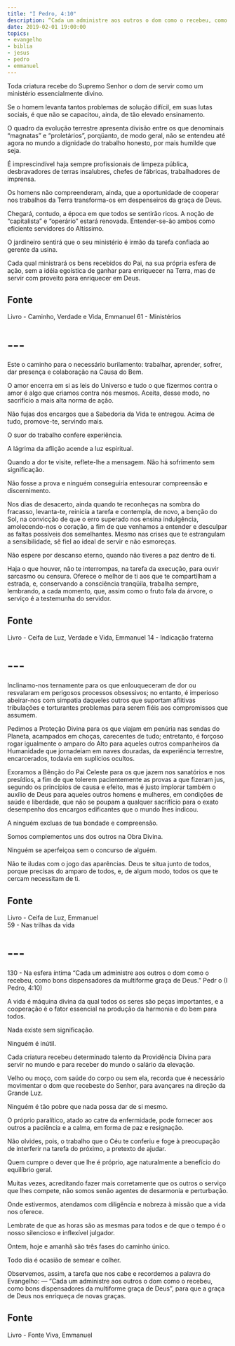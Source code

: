 ```yaml
---
title: "I Pedro, 4:10"
description: “Cada um administre aos outros o dom como o recebeu, como bons despenseiros da multiforme graça de Deus.” —
date: 2019-02-01 19:00:00
topics: 
- evangelho
- biblia
- jesus
- pedro
- emmanuel
---
```


Toda criatura recebe do Supremo Senhor o dom de servir como um
ministério essencialmente divino.

Se o homem levanta tantos problemas de solução difícil, em suas lutas
sociais, é que não se capacitou, ainda, de tão elevado ensinamento.

O quadro da evolução terrestre apresenta divisão entre os que denominais
“magnatas” e “proletários”, porqüanto, de modo geral, não se entendeu até
agora no mundo a dignidade do trabalho honesto, por mais humilde que seja.

É imprescindível haja sempre profissionais de limpeza pública,
desbravadores de terras insalubres, chefes de fábricas, trabalhadores de
imprensa.

Os homens não compreenderam, ainda, que a oportunidade de cooperar
nos trabalhos da Terra transforma-os em despenseiros da graça de Deus.

Chegará, contudo, a época em que todos se sentirão ricos. A noção de
“capitalista” e “operário” estará renovada. Entender-se-ão ambos como
eficiente servidores do Altíssimo.

O jardineiro sentirá que o seu ministério é irmão da tarefa confiada ao
gerente da usina.

Cada qual ministrará os bens recebidos do Pai, na sua própria esfera de
ação, sem a idéia egoística de ganhar para enriquecer na Terra, mas de servir
com proveito para enriquecer em Deus.

## Fonte
Livro - Caminho, Verdade e Vida, Emmanuel
61 - Ministérios

# ---

Este o caminho para o necessário burilamento: trabalhar, aprender, sofrer, dar presença e
colaboração na Causa do Bem.

O amor encerra em si as leis do Universo e tudo o que fizermos contra o amor é algo que
criamos contra nós mesmos. Aceita, desse modo, no sacrifício a mais alta norma de ação.

Não fujas dos encargos que a Sabedoria da Vida te entregou. Acima de tudo, promove-te,
servindo mais.

O suor do trabalho confere experiência.

A lágrima da aflição acende a luz espiritual.

Quando a dor te visite, reflete-lhe a mensagem. Não há sofrimento sem significação.

Não fosse a prova e ninguém conseguiria entesourar compreensão e discernimento.

Nos dias de desacerto, ainda quando te reconheças na sombra do fracasso, levanta-te,
reinicia a tarefa e contempla, de novo, a benção do Sol, na convicção de que o erro superado
nos ensina indulgência, amolecendo-nos o coração, a fim de que venhamos a entender e
desculpar as faltas possíveis dos semelhantes. Mesmo nas crises que te estrangulam a
sensibilidade, sê fiel ao ideal de servir e não esmoreças.

Não espere por descanso eterno, quando não tiveres a paz dentro de ti.

Haja o que houver, não te interrompas, na tarefa da execução, para ouvir sarcasmo ou
censura. Oferece o melhor de ti aos que te compartilham a estrada, e, conservando a
consciência tranqüila, trabalha sempre, lembrando, a cada momento, que, assim como o
fruto fala da árvore, o serviço é a testemunha do servidor.

## Fonte
Livro - Ceifa de Luz, Verdade e Vida, Emmanuel
14 - Indicação fraterna

# ---

Inclinamo-nos ternamente para os que enlouqueceram de dor ou resvalaram em
perigosos processos obsessivos; no entanto, é imperioso abeirar-nos com
simpatia daqueles outros que suportam aflitivas tribulações e torturantes
problemas para serem fiéis aos compromissos que assumem.

Pedimos a Proteção Divina para os que viajam em penúria nas sendas do Planeta,
acampados em choças, carecentes de tudo; entretanto, é forçoso rogar igualmente
o amparo do Alto para aqueles outros companheiros da Humanidade que jornadeiam
em naves douradas, da experiência terrestre, encarcerados, todavia em suplícios
ocultos.

Exoramos a Bênção do Pai Celeste para os que jazem nos sanatórios e nos
presídios, a fim de que tolerem pacientemente as provas a que fizeram jus,
segundo os princípios de causa e efeito, mas é justo implorar também o auxílio
de Deus para aqueles outros homens e mulheres, em condições de saúde e
liberdade, que não se poupam a qualquer sacrifício para o exato desempenho dos
encargos edificantes que o mundo lhes indicou.

A ninguém excluas de tua bondade e compreensão.

Somos complementos uns dos outros na Obra Divina.

Ninguém se aperfeiçoa sem o concurso de alguém.

Não te iludas com o jogo das aparências. Deus te situa junto de todos, porque
precisas do amparo de todos, e, de algum modo, todos os que te cercam necessitam
de ti.

## Fonte
Livro - Ceifa de Luz, Emmanuel  
59 - Nas trilhas da vida

# ---

130 - Na esfera íntima
“Cada um administre aos outros o dom como o recebeu,
como bons dispensadores da multiforme graça de Deus.”
Pedr o (I Pedro, 4:10)

A vida é máquina divina da qual todos os seres são peças importantes, e a
cooperação é o fator essencial na produção da harmonia e do bem para todos.

Nada existe sem significação.

Ninguém é inútil.

Cada criatura recebeu determinado talento da Providência Divina para
servir no mundo e para receber do mundo o salário da elevação.

Velho ou moço, com saúde do corpo ou sem ela, recorda que é necessário
movimentar o dom que recebeste do Senhor, para avançares na direção da Grande
Luz.

Ninguém é tão pobre que nada possa dar de si mesmo.

O próprio paralítico, atado ao catre da enfermidade, pode fornecer aos
outros a paciência e a calma, em forma de paz e resignação.

Não olvides, pois, o trabalho que o Céu te conferiu e foge à preocupação de
interferir na tarefa do próximo, a pretexto de ajudar.

Quem cumpre o dever que lhe é próprio, age naturalmente a benefício do
equilíbrio geral.

Muitas vezes, acreditando fazer mais corretamente que os outros o serviço
que lhes compete, não somos senão agentes de desarmonia e perturbação.

Onde estivermos, atendamos com diligência e nobreza à missão que a vida
nos oferece.

Lembra­te de que as horas são as mesmas para todos e de que o tempo é o
nosso silencioso e inflexível julgador.

Ontem, hoje e amanhã são três fases do caminho único.

Todo dia é ocasião de semear e colher.

Observemos, assim, a tarefa que nos cabe e recordemos a palavra do
Evangelho: — “Cada um administre aos outros o dom como o recebeu, como bons
dispensadores da multiforme graça de Deus”, para que a graça de Deus nos
enriqueça de novas graças.

## Fonte
Livro - Fonte Viva, Emmanuel  


